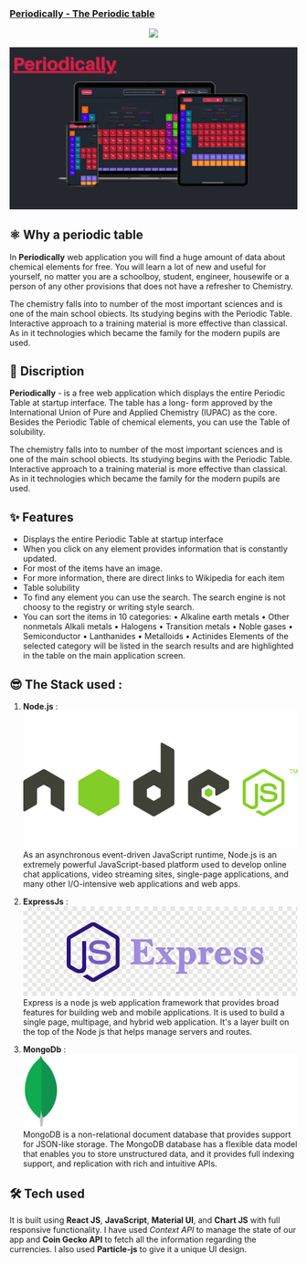 ### [Periodically - The Periodic table](https://periodically-webapp.vercel.app/)
<p align="center">
<img src="https://img.shields.io/badge/Author-@HarshKumarraghav-critical" />
</p>

![Periodically](public/periodically_design.png)


## ⚛️ Why a periodic table
In **Periodically** web application you will find a huge amount of data about chemical elements for free. You will learn a lot of new and useful for yourself, no matter you are a schoolboy, student, engineer, housewife or a person of any other provisions that does not have a refresher to Chemistry.

The chemistry falls into to number of the most important sciences and is one of the main school obiects.
Its studying begins with the Periodic Table. Interactive approach to a training material is more effective than classical. As in it
technologies which became the family for the modern pupils are used.


## 📌 Discription 

**Periodically** - is a free web application which displays the entire Periodic Table at startup interface. The table has a long-
form approved by the International Union of Pure and Applied Chemistry (IUPAC) as the core. Besides the Periodic Table of
chemical elements, you can use the Table of solubility.

The chemistry falls into to number of the most important sciences and is one of the main school obiects.
Its studying begins with the Periodic Table. Interactive approach to a training material is more effective than classical. As in it
technologies which became the family for the modern pupils are used.


## ✨ Features
- Displays the entire Periodic Table at startup interface
- When you click on any element provides information that is constantly updated.
- For most of the items have an image.
- For more information, there are direct links to Wikipedia for each item
- Table solubility
- To find any element you can use the search. The search engine is not choosy to the registry or writing style search.
- You can sort the items in 10 categories:
• Alkaline earth metals
• Other nonmetals
Alkali metals
• Halogens
• Transition metals
• Noble gases
• Semiconductor
• Lanthanides
• Metalloids
• Actinides
Elements of the selected category will be listed in the search results and are highlighted in the table on the main application
screen.

## 😎 The Stack used :
1. **Node.js** : 
![Periodically](public/nodeJs.webp)
As an asynchronous event-driven JavaScript runtime, Node.js is an extremely powerful JavaScript-based platform used to develop online chat applications, video streaming sites, single-page applications, and many other I/O-intensive web applications and web apps. 

2. **ExpressJs** : 
![Periodically](public/expresss.png)
Express is a node js web application framework that provides broad features for building web and mobile applications. It is used to build a single page, multipage, and hybrid web application.
It's a layer built on the top of the Node js that helps manage servers and routes. 

3. **MongoDb** : 
![Periodically](public/mongodb.png)
MongoDB is a non-relational document database that provides support for JSON-like storage. The MongoDB database has a flexible data model that enables you to store unstructured data, and it provides full indexing support, and replication with rich and intuitive APIs. 

## 🛠️ Tech used

It is built using **React JS**, **JavaScript**, **Material UI**, and **Chart JS** with full responsive functionality. I have used _Context API_ to manage the state of our app and **Coin Gecko API** to fetch all the information regarding the currencies. I also used **Particle-js** to give it a unique UI design.

<!-- # How to Contribute

## Prerequisites

Make sure you have the following prerequisites installed on your operating system before you start contributing:

- [Nodejs and npm](https://nodejs.org/en/)

  To verify run:

  ```
  node -v
  ```

  ```
  npm -v
  ```

## Set up your Local Development Environment

Follow the following instructions to start contributing.

**1.** Fork [this](https://github.com/theplayer9/Crypto-Cosmos) repository.

**2.** Clone your forked copy of the project.

```
git clone https://github.com/<your-github-username>/Crypto-Cosmos.git
```

**3.** Navigate to the project directory.

```
cd Crypto-Cosmos
```

**4.** Add a reference(remote) to the original repository.

```
git remote add upstream https://github.com/theplayer9/Crypto-Cosmos.git
```

**5.** Check the remotes for this repository.

```
git remote -v
```

**6.** Always take a pull from the upstream repository to your master branch to keep it at par with the main project (updated repository).

```
  git pull upstream master
```

**7.** Create a new branch.

```
  git checkout -b <your_branch_name>
```

**8.** Install the dependencies for running the site.

```
  npm i
```

**9.** Make the desired changes.

**10.** Run the site locally to preview changes.

```
  npm start
```

**11.** Track your changes.

```
  git add .
```

**12.** Commit your changes. While contributing to this project, you can use signing-off-on-commits for each commit you make.

```
  git commit --signoff -m "<commit subject>"
```

or you could go with the shorter format for the same, as shown below.

```
  git commit -s -m "<commit subject>"
```

**13.** While you are working on your branch, other developers may update the `master` branch with their branch. This action means your branch is now out of date with the `master` branch and missing content. So to fetch the new changes, follow along:

```
  git checkout master
  git fetch origin master
  git merge upstream/master
  git push origin
```

Now you need to merge the `master` branch into your branch. This can be done in the following way:

```
  git checkout <your_branch_name>
  git merge master
```

**14.** Push the committed changes in your feature branch to your remote repo.

```
  git push -u origin <your_branch_name>
```

**15.** Once you’ve committed and pushed all of your changes to GitHub, go to the page for your fork on GitHub, select your development branch, and click the pull request button. Please ensure that you compare your feature branch to the desired branch of the repo you are supposed to make a PR to. If you need to make any adjustments to your pull request, just push the updates to GitHub. Your pull request will automatically track the changes in your development branch and update it.

## 🥁 Features

- Displays the latest updates about the top 100 cryptocurrencies like its market cap, current price, the percentage change in the last 24 hours, profit, etc.
- Shows the behavior of any crypto in chart form with all the stats alongside.
- May choose any among the two currencies i.e INR and USD.
- Can track the growth/fall of any crypto upto last 1 year and display it.

## Scope Of Impovement

- Authentication
- Personalized crypto cart for every user. -->
